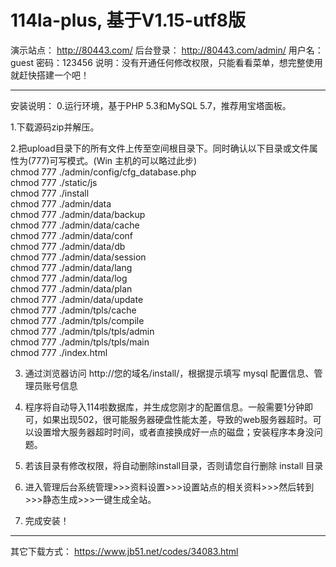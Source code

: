 # 114la-plus, 基于V1.15-utf8版

演示站点：
http://80443.com/
后台登录：
http://80443.com/admin/
用户名：guest
密码：123456
说明：没有开通任何修改权限，只能看看菜单，想完整使用就赶快搭建一个吧！

-------------------------------------------------
安装说明：
0.运行环境，基于PHP 5.3和MySQL 5.7，推荐用宝塔面板。

1.下载源码zip并解压。

2.把upload目录下的所有文件上传至空间根目录下。同时确认以下目录或文件属性为(777)可写模式。(Win 主机的可以略过此步)  
    chmod 777 ./admin/config/cfg_database.php  
    chmod 777 ./static/js  
    chmod 777 ./install  
    chmod 777 ./admin/data  
    chmod 777 ./admin/data/backup  
    chmod 777 ./admin/data/cache  
    chmod 777 ./admin/data/conf  
    chmod 777 ./admin/data/db  
    chmod 777 ./admin/data/session  
    chmod 777 ./admin/data/lang  
    chmod 777 ./admin/data/log  
    chmod 777 ./admin/data/plan  
    chmod 777 ./admin/data/update  
    chmod 777 ./admin/tpls/cache  
    chmod 777 ./admin/tpls/compile  
    chmod 777 ./admin/tpls/tpls/admin  
    chmod 777 ./admin/tpls/tpls/main  
    chmod 777 ./index.html  

3. 通过浏览器访问 http://您的域名/install/，根据提示填写 mysql 配置信息、管理员账号信息

4. 程序将自动导入114啦数据库，并生成您刚才的配置信息。一般需要1分钟即可，如果出现502，很可能服务器硬盘性能太差，导致的web服务器超时。可以设置增大服务器超时时间，或者直接换成好一点的磁盘；安装程序本身没问题。

5. 若该目录有修改权限，将自动删除install目录，否则请您自行删除 install 目录

6. 进入管理后台系统管理>>>资料设置>>>设置站点的相关资料>>>然后转到>>>静态生成>>>一键生成全站。

7. 完成安装！

--------------------------------------------------

其它下载方式：
https://www.jb51.net/codes/34083.html
